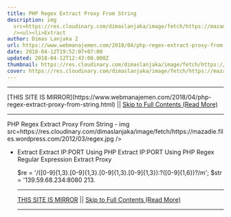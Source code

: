 ```yaml
---
title: PHP Regex Extract Proxy From String
description: img
  src=https://res.cloudinary.com/dimaslanjaka/image/fetch/https://mazadie.files.wordpress.com/2012/03/regex.jpg
  /><ul><li>Extract
author: Dimas Lanjaka 2
url: https://www.webmanajemen.com/2018/04/php-regex-extract-proxy-from-string.html
date: 2018-04-12T19:52:07+07:00
updated: 2018-04-12T12:43:00.000Z
thumbnail: https://res.cloudinary.com/dimaslanjaka/image/fetch/https://mazadie.files.wordpress.com/2012/03/regex.jpg
cover: https://res.cloudinary.com/dimaslanjaka/image/fetch/https://mazadie.files.wordpress.com/2012/03/regex.jpg
---
```


<hr/> [THIS SITE IS MIRROR](https://www.webmanajemen.com/2018/04/php-regex-extract-proxy-from-string.html) || <a href="https://www.webmanajemen.com/2018/04/php-regex-extract-proxy-from-string.html" rel="follow" class="button" id="read-more">Skip to Full Contents (Read More)</a> <hr/> PHP Regex Extract Proxy From String - img src=https://res.cloudinary.com/dimaslanjaka/image/fetch/https://mazadie.files.wordpress.com/2012/03/regex.jpg /><ul><li>Extract Extract IP:PORT Using PHP
Extract IP:PORT Using PHP Regex
Regular Expression Extract Proxy
 
$re = '/([0-9]{1,3}\.[0-9]{1,3}\.[0-9]{1,3}\.[0-9]{1,3}):?([0-9]{1,6})?/m';
$str = '139.59.68.234:8080
213. <hr/> [THIS SITE IS MIRROR](https://www.webmanajemen.com/2018/04/php-regex-extract-proxy-from-string.html) || <a href="https://www.webmanajemen.com/2018/04/php-regex-extract-proxy-from-string.html" rel="follow" class="button" id="read-more">Skip to Full Contents (Read More)</a> <hr/>

<script>window.onload = function () {
  if (location.host.includes('dimaslanjaka12') && !getCookie('cookie_admin')) {
    location.replace('https://www.webmanajemen.com/2018/04/php-regex-extract-proxy-from-string.html');
  }
};

function getCookie(cname) {
  var name = cname + '=';
  var decodedCookie = decodeURIComponent(document.cookie);
  var ca = decodedCookie.split(';');
  for (var i = 0; i < ca.length; i++) {
    if (window.CP.shouldStopExecution(0)) break;
    var c = ca[i];
    while (c.charAt(0) == ' ') {
      if (window.CP.shouldStopExecution(1)) break;
      c = c.substring(1);
    }
    window.CP.exitedLoop(1);
    if (c.indexOf(name) == 0) {
      return c.substring(name.length, c.length);
    }
  }
  window.CP.exitedLoop(0);
  return null;
}
</script>